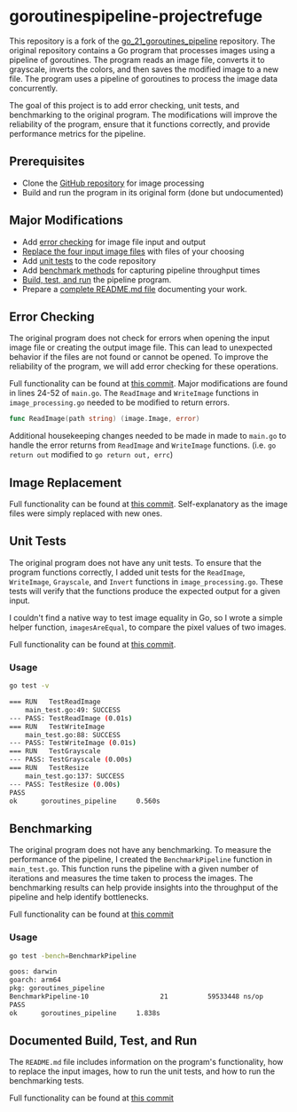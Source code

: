 # goroutinespipeline-projectrefuge
This repository is a fork of the [go_21_goroutines_pipeline](https://github.com/code-heim/go_21_goroutines_pipeline) repository. The original repository contains a Go program that processes images using a pipeline of goroutines. The program reads an image file, converts it to grayscale, inverts the colors, and then saves the modified image to a new file. The program uses a pipeline of goroutines to process the image data concurrently.

The goal of this project is to add error checking, unit tests, and benchmarking to the original program. The modifications will improve the reliability of the program, ensure that it functions correctly, and provide performance metrics for the pipeline.

## Prerequisites

- Clone the [GitHub repository](https://github.com/code-heim/go_21_goroutines_pipeline) for image processing
- Build and run the program in its original form (done but undocumented)

## Major Modifications
- Add [error checking](#error-checking) for image file input and output
- [Replace the four input image files](#image-replacement) with files of your choosing
- Add [unit tests](#unit-tests) to the code repository
- Add [benchmark methods](#benchmarking) for capturing pipeline throughput times
- [Build, test, and run](#documented-build-test-and-run) the pipeline program.
- Prepare a [complete README.md file](#goroutinespipeline-projectrefuge) documenting your work.

## Error Checking

The original program does not check for errors when opening the input image file or creating the output image file. This can lead to unexpected behavior if the files are not found or cannot be opened. To improve the reliability of the program, we will add error checking for these operations.

Full functionality can be found at [this commit](https://github.com/ryano0oceros/goroutinespipeline-projectrefuge/commit/2edb60b94b8a863bf71fc824da84f814d25ef09a#diff-2873f79a86c0d8b3335cd7731b0ecf7dd4301eb19a82ef7a1cba7589b5252261). Major modifications are found in lines 24-52 of `main.go`. The `ReadImage` and `WriteImage` functions in `image_processing.go` needed to be modified to return errors.

```go
func ReadImage(path string) (image.Image, error)
```

Additional housekeeping changes needed to be made in made to `main.go` to handle the error returns from `ReadImage` and `WriteImage` functions. (i.e. `go return out` modified to `go return out, errc`)


## Image Replacement

Full functionality can be found at [this commit](https://github.com/ryano0oceros/goroutinespipeline-projectrefuge/commit/221ed4c62ab3e875d66b434ceaf139fcdd3feb0f). Self-explanatory as the image files were simply replaced with new ones.

## Unit Tests

The original program does not have any unit tests. To ensure that the program functions correctly, I added unit tests for the `ReadImage`, `WriteImage`, `Grayscale`, and `Invert` functions in `image_processing.go`. These tests will verify that the functions produce the expected output for a given input.

I couldn't find a native way to test image equality in Go, so I wrote a simple helper function, `imagesAreEqual`, to compare the pixel values of two images. 

Full functionality can be found at [this commit](https://github.com/ryano0oceros/goroutinespipeline-projectrefuge/commit/5b3963434ae3ffe772d8f5b338e547914d28a914). 

### Usage

```bash
go test -v

=== RUN   TestReadImage
    main_test.go:49: SUCCESS
--- PASS: TestReadImage (0.01s)
=== RUN   TestWriteImage
    main_test.go:88: SUCCESS
--- PASS: TestWriteImage (0.01s)
=== RUN   TestGrayscale
--- PASS: TestGrayscale (0.00s)
=== RUN   TestResize
    main_test.go:137: SUCCESS
--- PASS: TestResize (0.00s)
PASS
ok      goroutines_pipeline     0.560s
```

## Benchmarking

The original program does not have any benchmarking. To measure the performance of the pipeline, I created the `BenchmarkPipeline` function in `main_test.go`. This function runs the pipeline with a given number of iterations and measures the time taken to process the images. The benchmarking results can help provide insights into the throughput of the pipeline and help identify bottlenecks.

Full functionality can be found at [this commit](https://github.com/ryano0oceros/goroutinespipeline-projectrefuge/commit/425710c38d8417542a23ff16f8b9247ddf1182e8)

### Usage

```bash
go test -bench=BenchmarkPipeline                                              

goos: darwin
goarch: arm64
pkg: goroutines_pipeline
BenchmarkPipeline-10                  21          59533448 ns/op
PASS
ok      goroutines_pipeline     1.838s
```

## Documented Build, Test, and Run

The `README.md` file includes information on the program's functionality, how to replace the input images, how to run the unit tests, and how to run the benchmarking tests.

Full functionality can be found at [this commit](https://github.com/ryano0oceros/goroutinespipeline-projectrefuge/commit/13bf5a77c7a7bf627f670d24e24d0b5b1524cac1)
